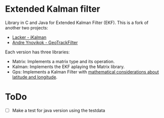 Extended Kalman filter
======================

Library in C and Java for Extended Kalman Filter (EKF).
This is a fork of another two projects:

- [Lacker - iKalman](http://github.com/lacker/ikalman)
- [Andre Ynovikok - GeoTrackFilter](https://github.com/andreynovikov/GeoTrackFilter)

Each version has three libraries:

- Matrix: Implements a matrix type and its operation.
- Kalman: Implements the EKF aplaying the Matrix library.
- Gps: Implements a Kalman Filter with [mathematical considerations about latitude and longitude](http://www.movable-type.co.uk/scripts/latlong.html).

ToDo
====

- [ ] Make a test for java version using the testdata
